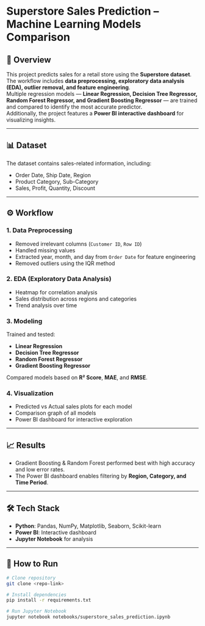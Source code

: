 # **Superstore Sales Prediction – Machine Learning Models Comparison**  

## 📌 Overview  
This project predicts sales for a retail store using the **Superstore dataset**. The workflow includes **data preprocessing, exploratory data analysis (EDA), outlier removal, and feature engineering**.  
Multiple regression models — **Linear Regression, Decision Tree Regressor, Random Forest Regressor, and Gradient Boosting Regressor** — are trained and compared to identify the most accurate predictor.  
Additionally, the project features a **Power BI interactive dashboard** for visualizing insights.  

---

## 📊 Dataset  
The dataset contains sales-related information, including:  
- Order Date, Ship Date, Region  
- Product Category, Sub-Category  
- Sales, Profit, Quantity, Discount  

---

## ⚙️ Workflow  

### 1. **Data Preprocessing**  
- Removed irrelevant columns (`Customer ID`, `Row ID`)  
- Handled missing values  
- Extracted year, month, and day from `Order Date` for feature engineering  
- Removed outliers using the IQR method  

### 2. **EDA (Exploratory Data Analysis)**  
- Heatmap for correlation analysis  
- Sales distribution across regions and categories  
- Trend analysis over time  

### 3. **Modeling**  
Trained and tested:  
- **Linear Regression**  
- **Decision Tree Regressor**  
- **Random Forest Regressor**  
- **Gradient Boosting Regressor**  

Compared models based on **R² Score**, **MAE**, and **RMSE**.  

### 4. **Visualization**  
- Predicted vs Actual sales plots for each model  
- Comparison graph of all models  
- Power BI dashboard for interactive exploration  

---

## 📈 Results  
- Gradient Boosting & Random Forest performed best with high accuracy and low error rates.  
- The Power BI dashboard enables filtering by **Region, Category, and Time Period**.  

---

## 🛠 Tech Stack  
- **Python**: Pandas, NumPy, Matplotlib, Seaborn, Scikit-learn  
- **Power BI**: Interactive dashboard  
- **Jupyter Notebook** for analysis  

---

## 🚀 How to Run  
```bash
# Clone repository
git clone <repo-link>

# Install dependencies
pip install -r requirements.txt

# Run Jupyter Notebook
jupyter notebook notebooks/superstore_sales_prediction.ipynb
